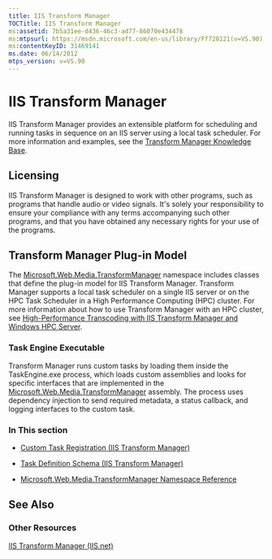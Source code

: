 ```yaml
---
title: IIS Transform Manager
TOCTitle: IIS Transform Manager
ms:assetid: 7b5a31ee-d436-46c3-ad77-86070e434478
ms:mtpsurl: https://msdn.microsoft.com/en-us/library/Ff728121(v=VS.90)
ms:contentKeyID: 31469141
ms.date: 06/14/2012
mtps_version: v=VS.90
---
```


# IIS Transform Manager

IIS Transform Manager provides an extensible platform for scheduling and running tasks in sequence on an IIS server using a local task scheduler. For more information and examples, see the [Transform Manager Knowledge Base](https://go.microsoft.com/fwlink/?linkid=191301).

## Licensing

IIS Transform Manager is designed to work with other programs, such as programs that handle audio or video signals. It's solely your responsibility to ensure your compliance with any terms accompanying such other programs, and that you have obtained any necessary rights for your use of the programs.

## Transform Manager Plug-in Model

The [Microsoft.Web.Media.TransformManager](microsoft-web-media-transformmanager-namespace.md) namespace includes classes that define the plug-in model for IIS Transform Manager. Transform Manager supports a local task scheduler on a single IIS server or on the HPC Task Scheduler in a High Performance Computing (HPC) cluster. For more information about how to use Transform Manager with an HPC cluster, see [High-Performance Transcoding with IIS Transform Manager and Windows HPC Server](https://go.microsoft.com/fwlink/?linkid=217017).

### Task Engine Executable

Transform Manager runs custom tasks by loading them inside the TaskEngine.exe process, which loads custom assemblies and looks for specific interfaces that are implemented in the [Microsoft.Web.Media.TransformManager](microsoft-web-media-transformmanager-namespace.md) assembly. The process uses dependency injection to send required metadata, a status callback, and logging interfaces to the custom task.

### In This section

  - [Custom Task Registration (IIS Transform Manager)](custom-task-registration-iis-transform-manager.md)

  - [Task Definition Schema (IIS Transform Manager)](task-definition-schema-iis-transform-manager.md)

  - [Microsoft.Web.Media.TransformManager Namespace Reference](microsoft-web-media-transformmanager-namespace-reference.md)

## See Also

### Other Resources

[IIS Transform Manager (IIS.net)](https://go.microsoft.com/fwlink/?linkid=194958)

